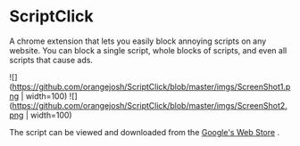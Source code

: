 # ScriptClick

A chrome extension that lets you easily block annoying scripts on any website. You can block a single script, whole blocks of scripts, and even all scripts that cause ads.

![](https://github.com/orangejosh/ScriptClick/blob/master/imgs/ScreenShot1.png | width=100)
![](https://github.com/orangejosh/ScriptClick/blob/master/imgs/ScreenShot2.png | width=100)

The script can be viewed and downloaded from the [Google's Web Store](https://chrome.google.com/webstore/detail/script-click/eocpambiehlnlcelcmciakdpgkfhkpoh) .
